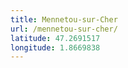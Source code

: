 ```yaml
---
title: Mennetou-sur-Cher
url: /mennetou-sur-cher/
latitude: 47.2691517
longitude: 1.8669838
---
```

